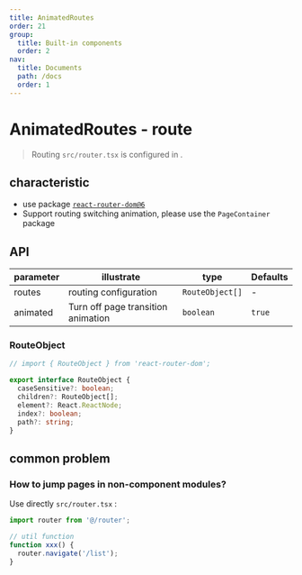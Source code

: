 ```yaml
---
title: AnimatedRoutes
order: 21
group:
  title: Built-in components
  order: 2
nav:
  title: Documents
  path: /docs
  order: 1
---
```


# AnimatedRoutes - route

> Routing `src/router.tsx` is configured in .

## characteristic

- use package [`react-router-dom@6`](https://reactrouter.com/)
- Support routing switching animation, please use the `PageContainer` package

## API

| parameter | illustrate                         | type            | Defaults |
| --------- | ---------------------------------- | --------------- | -------- |
| routes    | routing configuration              | `RouteObject[]` | -        |
| animated  | Turn off page transition animation | `boolean`       | `true`   |

### RouteObject

```typescript
// import { RouteObject } from 'react-router-dom';

export interface RouteObject {
  caseSensitive?: boolean;
  children?: RouteObject[];
  element?: React.ReactNode;
  index?: boolean;
  path?: string;
}
```

## common problem

### How to jump pages in non-component modules?

Use directly `src/router.tsx` :

```typescript
import router from '@/router';

// util function
function xxx() {
  router.navigate('/list');
}
```

